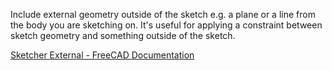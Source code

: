 
Include external geometry outside of the sketch e.g. a plane or a line from the body you are sketching on. It's useful for applying a constraint between sketch geometry and something outside of the sketch.

[Sketcher External - FreeCAD Documentation](https://wiki.freecadweb.org/Sketcher%20External)